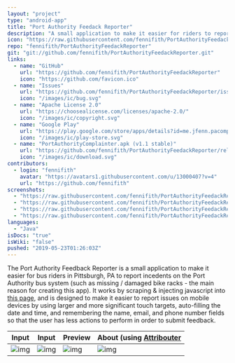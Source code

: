 ```yaml
---
layout: "project"
type: "android-app"
title: "Port Authority Feedack Reporter"
description: "A small application to make it easier for riders to report issues to the Pittsburgh Port Authority bus system."
icon: "https://raw.githubusercontent.com/fennifith/PortAuthorityFeedackReporter/master/app/src/main/ic_launcher-web.png"
repo: "fennifith/PortAuthorityFeedackReporter"
git: "git://github.com/fennifith/PortAuthorityFeedackReporter.git"
links: 
  - name: "GitHub"
    url: "https://github.com/fennifith/PortAuthorityFeedackReporter"
    icon: "https://github.com/favicon.ico"
  - name: "Issues"
    url: "https://github.com/fennifith/PortAuthorityFeedackReporter/issues"
    icon: "/images/ic/bug.svg"
  - name: "Apache License 2.0"
    url: "https://choosealicense.com/licenses/apache-2.0/"
    icon: "/images/ic/copyright.svg"
  - name: "Google Play"
    url: "https://play.google.com/store/apps/details?id=me.jfenn.pacomplaints"
    icon: "/images/ic/play-store.svg"
  - name: "PortAuthorityComplainter.apk (v1.1 stable)"
    url: "https://github.com/fennifith/PortAuthorityFeedackReporter/releases/download/v1.1/PortAuthorityComplainter.apk"
    icon: "/images/ic/download.svg"
contributors: 
  - login: "fennifith"
    avatar: "https://avatars1.githubusercontent.com/u/13000407?v=4"
    url: "https://github.com/fennifith"
screenshots: 
  - "https://raw.githubusercontent.com/fennifith/PortAuthorityFeedackReporter/master/.github/images/input-1.png"
  - "https://raw.githubusercontent.com/fennifith/PortAuthorityFeedackReporter/master/.github/images/input-2.png"
  - "https://raw.githubusercontent.com/fennifith/PortAuthorityFeedackReporter/master/.github/images/preview.png"
  - "https://raw.githubusercontent.com/fennifith/PortAuthorityFeedackReporter/master/.github/images/about.png"
languages: 
  - "Java"
isDocs: "true"
isWiki: "false"
pushed: "2019-05-23T01:26:03Z"
---
```


The Port Authority Feedback Reporter is a small application to make it easier for bus riders in Pittsburgh, PA to report incedents on the Port Authority bus system (such as missing / damaged bike racks - the main reason for creating this app). It works by scraping & injecting javascript into [this page](http://www.portauthority.org/paac/apps/webcomments/pgcomment.asp?t=con), and is designed to make it easier to report issues on mobile devices by using larger and more significant touch targets, auto-filling the date and time, and remembering the name, email, and phone number fields so that the user has less actions to perform in order to submit feedback.

|Input|Input|Preview|About (using [Attribouter](https://jfenn.me/about/?Attribouter)|
|-----|-----|-----|-----|
|![img](https://github.com/fennifith/PortAuthorityFeedackReporter/blob/master/./.github/images/input-1.png?raw=true)|![img](https://github.com/fennifith/PortAuthorityFeedackReporter/blob/master/./.github/images/input-2.png?raw=true)|![img](https://github.com/fennifith/PortAuthorityFeedackReporter/blob/master/./.github/images/preview.png?raw=true)|![img](https://github.com/fennifith/PortAuthorityFeedackReporter/blob/master/./.github/images/about.png?raw=true)|
